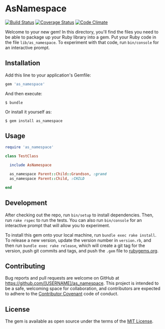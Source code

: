 # AsNamespace

[![Build Status](https://travis-ci.org/kitaro-tn/as_namespace.svg?branch=master)](https://travis-ci.org/kitaro-tn/as_namespace)
[![Coverage Status](https://coveralls.io/repos/github/kitaro-tn/as_namespace/badge.svg?branch=master)](https://coveralls.io/github/kitaro-tn/as_namespace?branch=master)
[![Code Climate](https://codeclimate.com/github/kitaro-tn/as_namespace/badges/gpa.svg)](https://codeclimate.com/github/kitaro-tn/as_namespace)

Welcome to your new gem! In this directory, you'll find the files you need to be able to package up your Ruby library into a gem. Put your Ruby code in the file `lib/as_namespace`. To experiment with that code, run `bin/console` for an interactive prompt.


## Installation

Add this line to your application's Gemfile:

```ruby
gem 'as_namespace'
```

And then execute:

    $ bundle

Or install it yourself as:

    $ gem install as_namespace

## Usage

```ruby
require 'as_namespace'

class TestClass

  include AsNamespace

  as_namespace Parent::Child::Grandson, :grand
  as_namespace Parent::Child, :CHILD

end
```

## Development

After checking out the repo, run `bin/setup` to install dependencies. Then, run `rake rspec` to run the tests. You can also run `bin/console` for an interactive prompt that will allow you to experiment.

To install this gem onto your local machine, run `bundle exec rake install`. To release a new version, update the version number in `version.rb`, and then run `bundle exec rake release`, which will create a git tag for the version, push git commits and tags, and push the `.gem` file to [rubygems.org](https://rubygems.org).

## Contributing

Bug reports and pull requests are welcome on GitHub at https://github.com/[USERNAME]/as_namespace. This project is intended to be a safe, welcoming space for collaboration, and contributors are expected to adhere to the [Contributor Covenant](contributor-covenant.org) code of conduct.


## License

The gem is available as open source under the terms of the [MIT License](http://opensource.org/licenses/MIT).

